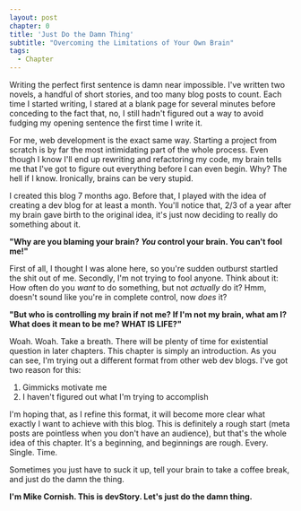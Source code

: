 ```yaml
---
layout: post
chapter: 0
title: 'Just Do the Damn Thing'
subtitle: "Overcoming the Limitations of Your Own Brain"
tags:
  - Chapter
---
```


Writing the perfect first sentence is damn near impossible. I've written two novels, a handful of short stories, and too many blog posts to count. Each time I started writing, I stared at a blank page for several minutes before conceding to the fact that, no, I still hadn't figured out a way to avoid fudging my opening sentence the first time I write it.

For me, web development is the exact same way. Starting a project from scratch is by far the most intimidating part of the whole process. Even though I know I'll end up rewriting and refactoring my code, my brain tells me that I've got to figure out everything before I can even begin. Why? The hell if I know. Ironically, brains can be very stupid.

I created this blog 7 months ago. Before that, I played with the idea of creating a dev blog for at least a month. You'll notice that, 2/3 of a year after my brain gave birth to the original idea, it's just now deciding to really do something about it.

**"Why are you blaming your brain? *You* control your brain. You can't fool me!"**

First of all, I thought I was alone here, so you're sudden outburst startled the shit out of me. Secondly, I'm not trying to fool anyone. Think about it: How often do you *want* to do something, but not *actually* do it? Hmm, doesn't sound like you're in complete control, now *does* it?

**"But who is controlling my brain if not me? If I'm not my brain, what am I? What does it mean to be me? WHAT IS LIFE?"**

Woah. Woah. Take a breath. There will be plenty of time for existential question in later chapters. This chapter is simply an introduction. As you can see, I'm trying out a different format from other web dev blogs. I've got two reason for this:

1. Gimmicks motivate me
2. I haven't figured out what I'm trying to accomplish

I'm hoping that, as I refine this format, it will become more clear what exactly I want to achieve with this blog. This is definitely a rough start (meta posts are pointless when you don't have an audience), but that's the whole idea of this chapter. It's a beginning, and beginnings are rough. Every. Single. Time.

Sometimes you just have to suck it up, tell your brain to take a coffee break, and just do the damn the thing.

**I'm Mike Cornish. This is devStory. Let's just do the damn thing.**
